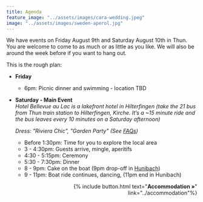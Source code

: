 ```yaml
---
title: Agenda
feature_image: "../assets/images/cara-wedding.jpeg"
image: "../assets/images/sweden-aperol.jpg"
---
```


We have events on Friday August 9th and Saturday August 10th in Thun. You are welcome to come to as much or as little as you like. We will also be around the week before if you want to hang out.

This is the rough plan:

- **Friday**
    - 6pm: Picnic dinner and swimming - location TBD
- **Saturday - Main Event**   
  *Hotel Bellevue au Lac is a lakefront hotel in Hilterfingen (take the 21 bus from Thun train station to Hilterfingen, Kirche. It’s a ~15 minute ride and the bus leaves every 10 minutes on a Saturday afternoon)*
  

  *Dress: "Riviera Chic", "Garden Party" (See [FAQs](../faq/))*
    - Before 1:30pm: Time for you to explore the local area
    - 3 - 4:30pm: Guests arrive, mingle, aperitifs
    - 4:30 - 5:15pm: Ceremony
    - 5:30 - 7:30pm: Dinner 
    - 8 - 9pm: Cake on the boat (9pm drop-off in [Hunibach](https://www.google.com/maps/place/H%C3%BCnibach/@46.7435689,7.6352037,16z/data=!4m9!1m2!11m1!2sj-dw_wKpb8nvyJM-7NCdKTgpG4-d-Q!3m5!1s0x478fb28b185f67f3:0x2698222a2ae01370!8m2!3d46.743569!4d7.642666!16s%2Fg%2F1vn_xwk2))
    - 9 - 11pm: Boat ride continues, dancing, (11pm end in Hunibach)

<p style='text-align: right'>
{% include button.html text="<b>Accommodation »</b>" link="../accommodation"%}
</p>